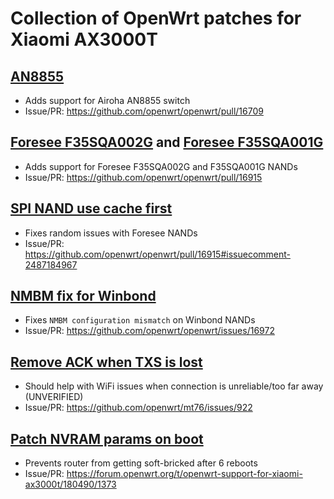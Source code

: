 # Collection of OpenWrt patches for Xiaomi AX3000T

## [AN8855](./patches/AN8855-r241130.patch)

- Adds support for Airoha AN8855 switch
- Issue/PR: https://github.com/openwrt/openwrt/pull/16709

## [Foresee F35SQA002G](./patches/F35SQA002G.patch) and [Foresee F35SQA001G](./patches/F35SQA001G.patch)

- Adds support for Foresee F35SQA002G and F35SQA001G NANDs
- Issue/PR: https://github.com/openwrt/openwrt/pull/16915

## [SPI NAND use cache first](./patches/mtd-nand-spi-Use-write_cache-first.patch)

- Fixes random issues with Foresee NANDs
- Issue/PR: https://github.com/openwrt/openwrt/pull/16915#issuecomment-2487184967

## [NMBM fix for Winbond](./patches/Winbond-NMBM-fix.patch)

- Fixes `NMBM configuration mismatch` on Winbond NANDs
- Issue/PR: https://github.com/openwrt/openwrt/issues/16972

## [Remove ACK when TXS is lost](./patches/Remove-ACK-when-TXS-is-lost.patch)

- Should help with WiFi issues when connection is unreliable/too far away (UNVERIFIED)
- Issue/PR: https://github.com/openwrt/mt76/issues/922

## [Patch NVRAM params on boot](./patches/Patch-NVRAM-params-on-boot.patch)

- Prevents router from getting soft-bricked after 6 reboots
- Issue/PR: https://forum.openwrt.org/t/openwrt-support-for-xiaomi-ax3000t/180490/1373
